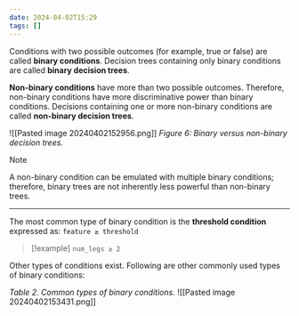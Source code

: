 ```yaml
---
date: 2024-04-02T15:29
tags: []
---
```

Conditions with two possible outcomes (for example, true or false) are called **binary conditions**. Decision trees containing only binary conditions are called **binary decision trees**.

**Non-binary conditions** have more than two possible outcomes. Therefore, non-binary conditions have more discriminative power than binary conditions. Decisions containing one or more non-binary conditions are called **non-binary decision trees**.

![[Pasted image 20240402152956.png]]
*Figure 6: Binary versus non-binary decision trees.*

>[!note] 
>A non-binary condition can be emulated with multiple binary conditions; therefore, binary trees are not inherently less powerful than non-binary trees.

---
The most common type of binary condition is the **threshold condition** expressed as:
`feature ≥ threshold`

>[!example] 
>`num_legs ≥ 2`

Other types of conditions exist. Following are other commonly used types of binary conditions:

*Table 2. Common types of binary conditions.*
![[Pasted image 20240402153431.png]]